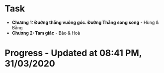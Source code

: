 # Task

- **Chương 1: Đường thẳng vuông góc. Đường Thẳng song song** - Hùng & Bằng
- **Chương 2: Tam giác** - Bảo & Hoà

# Progress - Updated at 08:41 PM, 31/03/2020
